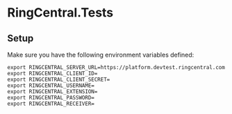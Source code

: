 # RingCentral.Tests

## Setup

Make sure you have the following environment variables defined:

```
export RINGCENTRAL_SERVER_URL=https://platform.devtest.ringcentral.com
export RINGCENTRAL_CLIENT_ID=
export RINGCENTRAL_CLIENT_SECRET=
export RINGCENTRAL_USERNAME=
export RINGCENTRAL_EXTENSION=
export RINGCENTRAL_PASSWORD=
export RINGCENTRAL_RECEIVER=
```
